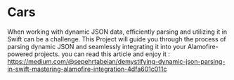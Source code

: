 # Cars
When working with dynamic JSON data, efficiently parsing and utilizing it in Swift can be a challenge. This Project will guide you through the process of parsing dynamic JSON and seamlessly integrating it into your Alamofire-powered projects.
you can read this article and enjoy it : 
https://medium.com/@sepehrtabeian/demystifying-dynamic-json-parsing-in-swift-mastering-alamofire-integration-4dfa601c011c
